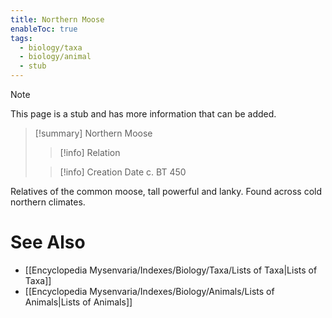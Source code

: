 ```yaml
---
title: Northern Moose
enableToc: true
tags:
  - biology/taxa
  - biology/animal
  - stub
---
```


> [!note]
> This page is a stub and has more information that can be added.

> [!summary] Northern Moose
> > [!info] Relation
>
> > [!info] Creation Date
> > c. BT 450

Relatives of the common moose, tall powerful and lanky. Found across cold northern climates. 

# See Also
- [[Encyclopedia Mysenvaria/Indexes/Biology/Taxa/Lists of Taxa|Lists of Taxa]]
- [[Encyclopedia Mysenvaria/Indexes/Biology/Animals/Lists of Animals|Lists of Animals]]

